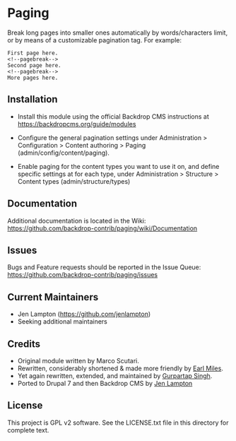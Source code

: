 Paging
======

Break long pages into smaller ones automatically by words/characters limit, or
by means of a customizable pagination tag. For example:

    First page here.
    <!--pagebreak-->
    Second page here.
    <!--pagebreak-->
    More pages here.


Installation
------------

- Install this module using the official Backdrop CMS instructions at
  https://backdropcms.org/guide/modules

- Configure the general pagination settings under Administration >
  Configuration > Content authoring > Paging (admin/config/content/paging).

- Enable paging for the content types you want to use it on, and define specific
  settings at for each type, under Administration > Structure > Content types
  (admin/structure/types)


Documentation
-------------

Additional documentation is located in the Wiki:
https://github.com/backdrop-contrib/paging/wiki/Documentation

Issues
------

Bugs and Feature requests should be reported in the Issue Queue:
https://github.com/backdrop-contrib/paging/issues

Current Maintainers
-------------------

- Jen Lampton (https://github.com/jenlampton)
- Seeking additional maintainers

Credits
-------

- Original module written by Marco Scutari.
- Rewritten, considerably shortened & made more friendly by [Earl Miles](https://www.drupal.org/u/merlinofchaos).
- Yet again rewritten, extended, and maintained by [Gurpartap Singh](https://www.drupal.org/u/gurpartap-singh).
- Ported to Drupal 7 and then Backdrop CMS by [Jen Lampton](https://github.com/jenlampton)

License
-------

This project is GPL v2 software. See the LICENSE.txt file in this directory for
complete text.
